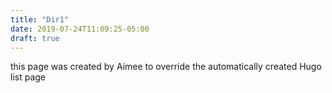 ```yaml
---
title: "Dir1"
date: 2019-07-24T11:09:25-05:00
draft: true
---
```


this page was created by Aimee to override the automatically created Hugo list page
